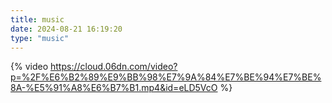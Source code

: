 ```yaml
---
title: music
date: 2024-08-21 16:19:20
type: "music"
---
```


{% video https://cloud.06dn.com/video?p=%2F%E6%B2%89%E9%BB%98%E7%9A%84%E7%BE%94%E7%BE%8A-%E5%91%A8%E6%B7%B1.mp4&id=eLD5VcO %}

